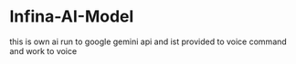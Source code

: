 # Infina-AI-Model
this is own ai run to google gemini api and ist provided to voice command and work to voice 
